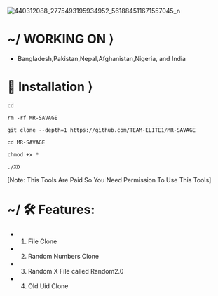 ![440312088_2775493195934952_561884511671557045_n](https://github.com/TEAM-ELITE1/MR-SAVAGE/assets/114340674/1198c76e-ec08-450f-ae9f-0677d4abafa1)
# ~/ WORKING ON ⟩
- Bangladesh,Pakistan,Nepal,Afghanistan,Nigeria, and India





# 📲 Installation ⟩
```
cd

rm -rf MR-SAVAGE

git clone --depth=1 https://github.com/TEAM-ELITE1/MR-SAVAGE

cd MR-SAVAGE

chmod +x *

./XD
```
[Note: This Tools Are Paid So You Need Permission To Use This Tools]



# ~/ 🛠 Features:
- 1. File Clone
- 2. Random Numbers Clone
- 3. Random X File called Random2.0
- 4. Old Uid Clone


